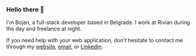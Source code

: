 ### Hello there 👋

I'm Bojan, a full-stack developer based in Belgrade. I work at Rivian during the day and freelance at night.

If you need help with your web application, don't hesitate to contact me through my
[website](https://bojangabric.com), [email](mailto:bojan@bojangabric.com), or
[LinkedIn](https://www.linkedin.com/in/bojangabric).
